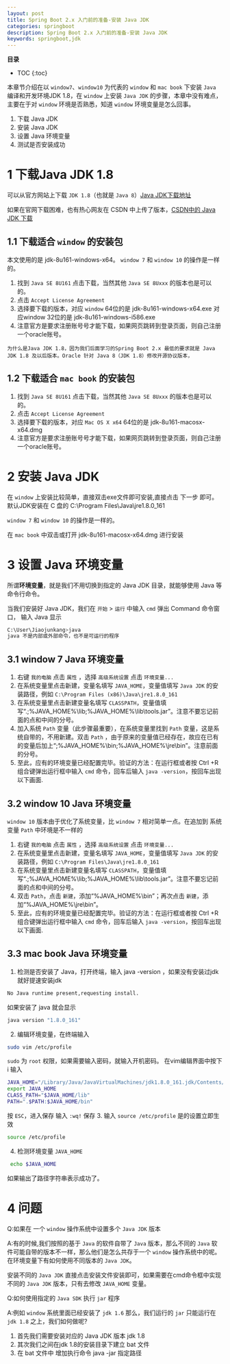```yaml
---
layout: post
title: Spring Boot 2.x 入门前的准备-安装 Java JDK
categories: springboot
description: Spring Boot 2.x 入门前的准备-安装 Java JDK
keywords: springboot,jdk
---
```



**目录**

* TOC
{:toc}

 

本章节介绍在以 `window7`、`window10` 为代表的 `window` 和 `mac book` 下安装 `Java` 编译和开发环境JDK 1.8，在 `window` 上安装 `Java JDK` 的步骤，本章中没有难点，主要在于对 `window` 环境是否熟悉，知道 `window` 环境变量是怎么回事。
1. 下载 Java JDK
2. 安装 Java JDK
3. 设置 Java 环境变量
4. 测试是否安装成功

# 1 下载Java JDK 1.8
可以从官方网站上下载 `JDK 1.8`（也就是 `Java 8`）[Java JDK下载地址](https://www.oracle.com/technetwork/java/javase/downloads/index.html) 

如果在官网下载困难，也有热心网友在 CSDN 中上传了版本，[CSDN中的 Java JDK 下载](https://download.csdn.net/download/weixin_40354683/10971208)

## 1.1 下载适合 `window` 的安装包 

本文使用的是 jdk-8u161-windows-x64。
`window 7` 和 `window 10`  的操作是一样的。
1. 找到 `Java SE 8U161` 点击下载，当然其他 `Java SE 8Uxxx` 的版本也是可以的。
2. 点击 `Accept License Agreement`
3. 选择要下载的版本，对应 `window` 64位的是 jdk-8u161-windows-x64.exe
对应window 32位的是 jdk-8u161-windows-i586.exe 
4. 注意官方是要求注册账号号才能下载，如果网页跳转到登录页面，则自己注册一个oracle账号。

```
为什么是Java JDK 1.8，因为我们后面学习的Spring Boot 2.x 最低的要求就是 Java JDK 1.8 及以后版本。Oracle 针对 Java 8（JDK 1.8）修改开源协议版本，
```

## 1.2 下载适合 `mac book` 的安装包 

1. 找到 `Java SE 8U161` 点击下载，当然其他 `Java SE 8Uxxx` 的版本也是可以的。
2. 点击 `Accept License Agreement`
3. 选择要下载的版本，对应 `Mac OS X x64` 64位的是 jdk-8u161-macosx-x64.dmg 
4. 注意官方是要求注册账号号才能下载，如果网页跳转到登录页面，则自己注册一个oracle账号。

# 2 安装 Java JDK
在 `window` 上安装比较简单，直接双击exe文件即可安装,直接点击 下一步 即可。默认JDK安装在 C 盘的 C:\Program Files\Java\jre1.8.0_161

`window 7` 和 `window 10` 的操作是一样的。

在 `mac book` 中双击或打开 jdk-8u161-macosx-x64.dmg 进行安装

# 3 设置 Java 环境变量
所谓**环境变量**，就是我们不用切换到指定的 Java JDK 目录，就能够使用 Java 等命令行命令。

当我们安装好 Java JDK，我们在 `开始` > `运行` 中输入 `cmd` 弹出 Command 命令窗口， 输入 Java 显示
``` bash
C:\User\Jiaojunkang>java
java 不是内部或外部命令，也不是可运行的程序
```
## 3.1 window 7 Java 环境变量
1. 右键 `我的电脑` 点击 `属性` ，选择 `高级系统设置` 点击 `环境变量...`
2. 在系统变量里点击新建，变量名填写 `JAVA_HOME`，变量值填写 `Java JDK` 的安装路径，例如 `C:\Program Files (x86)\Java\jre1.8.0_161`
3. 在系统变量里点击新建变量名填写 `CLASSPATH`，变量值填写“.;%JAVA_HOME%\lib;%JAVA_HOME%\lib\tools.jar”。注意不要忘记前面的点和中间的分号。
4. 加入系统 `Path` 变量（此步骤最重要），在系统变量里找到 `Path` 变量，这是系统自带的，不用新建。双击 `Path` ，由于原来的变量值已经存在，故应在已有的变量后加上“;%JAVA_HOME%\bin;%JAVA_HOME%\jre\bin”。注意前面的分号。
5. 至此，应有的环境变量已经配置完毕。验证的方法：在运行框或者按 Ctrl +R 组合键弹出运行框中输入 `cmd` 命令，回车后输入 `java -version`，按回车出现以下画面.

## 3.2 window 10 Java 环境变量
`window 10` 版本由于优化了系统变量，比 `window 7` 相对简单一点。在追加到 系统变量 `Path` 中环境是不一样的

1. 右键 `我的电脑` 点击 `属性` ，选择 `高级系统设置` 点击 `环境变量...`
2. 在系统变量里点击新建，变量名填写 `JAVA_HOME`，变量值填写 `Java JDK` 的安装路径，例如 `C:\Program Files\Java\jre1.8.0_161`
3. 在系统变量里点击新建变量名填写 `CLASSPATH`，变量值填写“.;%JAVA_HOME%\lib;%JAVA_HOME%\lib\tools.jar”。注意不要忘记前面的点和中间的分号。
4. 双击 `Path`，点击 `新建`，添加“%JAVA_HOME%\bin”；再次点击 `新建`，添加“%JAVA_HOME%\jre\bin”。
5. 至此，应有的环境变量已经配置完毕。验证的方法：在运行框或者按 Ctrl +R 组合键弹出运行框中输入 `cmd` 命令，回车后输入 `java -version`，按回车出现以下画面.
   
## 3.3 mac book Java 环境变量

1. 检测是否安装了 Java，打开终端，输入 java -version ，如果没有安装过jdk就好提速安装jdk
```bash
No Java runtime present,requesting install.
```
如果安装了 java 就会显示
```bash
java version "1.8.0_161"
```

2. 编辑环境变量，在终端输入 
```bash
sudo vim /etc/profile
```
`sudo` 为 `root` 权限，如果需要输入密码，就输入开机密码。
在vim编辑界面中按下 i
输入
```bash
JAVA_HOME="/Library/Java/JavaVirtualMachines/jdk1.8.0_161.jdk/Contents/Home"
export JAVA_HOME
CLASS_PATH="$JAVA_HOME/lib"
PATH=".$PATH:$JAVA_HOME/bin"
```
按 `ESC`，进入保存
输入 `:wq!` 保存
3. 输入 `source /etc/profile` 是的设置立即生效
```bash
source /etc/profile
```
4. 检测环境变量 `JAVA_HOME`
```bash
 echo $JAVA_HOME
```
如果输出了路径字符串表示成功了。


# 4 问题
Q:如果在 一个 `window` 操作系统中设置多个 `Java JDK` 版本

A:有的时候,我们按照的基于 `Java` 的软件自带了 `Java` 版本，那么不同的 `Java` 软件可能自带的版本不一样，那么他们是怎么共存于一个 `window` 操作系统中的呢。在环境变量下有如何使用不同版本的 `Java JDK`。

安装不同的 `Java JDK` 直接点击安装文件安装即可，如果需要在cmd命令框中实现不同的 `Java JDK` 版本，只有去修改 `JAVA_HOME` 变量。


Q:如何使用指定的 `Java SDK` 执行 `jar` 程序

A:例如 `window` 系统里面已经安装了 `jdk 1.6` 那么，我们运行的 `jar` 只能运行在 `jdk 1.8` 之上，我们如何做呢?

1. 首先我们需要安装对应的 Java JDK 版本 jdk 1.8 
2. 其次我们之间在jdk 1.8的安装目录下建立 bat 文件
3. 在 bat 文件中 增加执行命令 java -jar 指定路径

